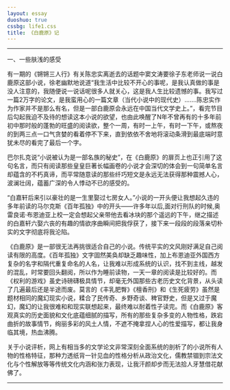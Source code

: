 ```yaml
---
layout: essay
duoshuo: true
cssbg: life1.css
title: 《白鹿原》记
---
```


----------


一、一些肤浅的感受

有一期的《锵锵三人行》有关陈忠实离逝去的话题中窦文涛要徐子东老师说一说白鹿原这部小说，徐老幽默地说道“我生活中比较不开心的事呢，是我认真做的事是没人注意的，我随便说一说话呢很多人就关心，这是我人生比较遗憾的事。我写过一篇2万字的论文，是我蛮用心的一篇文章（当代小说中的现代史）.......陈忠实作为作家并不是那么有名，但是一部白鹿原会永远在中国当代文学史上。”，看完节目后勾起我迫不及待的想读这本小说的欲望，也由此唤醒了N年不曾再有的十多年前初中那时般的蓬勃的旺盛的阅读欲，整个一周，有时一上午，有时一下午，或熬夜的到两三点一口气贪婪的看着停不下来，直到依依不舍地将滚动条滑到最底端时意犹未尽的看完了最后一个字。

巴尔扎克说“小说被认为是一部名族的秘史”，在《白鹿原》的扉页上也正引用了这句名言，而只有阅读那些皇皇巨著长幅画卷的小说才会深切的体会到一句简单名言却蕴含的不朽真谛，而平常随意读的那些纤巧短文是永远无法获得那种震撼人心，波澜壮阔，蕴蓄广深的令人悸动不已的感受的。

“白嘉轩后来引以豪壮的是一生里娶过七房女人。”小说的一开头便让我想起久违的多年前读的马尔克斯《百年孤独》中的开头——许多年以后,面对行刑队的时候,奥雷良诺·布恩迪亚上校一定会想起父亲带他去看冰块的那个遥远的下午，继之描述的白嘉轩六娶六丧的有趣的情欲序曲瞬间把我俘获了，接下来一段段的段落亲切朴实的文字彻底将我沦陷。

《白鹿原》是一部很无法再挑很适合自己的小说。传统平实的文风刚好满足自己阅读有限的高度。《百年孤独》文字固然美奂却缺乏趣味性，加上布恩迪亚外国西方复杂的名字和隔代重复命名的人名，让我难以形成系统的认识，找不到主线，越发的混乱，时常要回头翻阅，所以作为睡前读物，一天一章的阅读是比较好的。而《权利的游戏》虽史诗磅礴极具情节，却毫无外国那些古老历史文化背景，从头读了几遍最后还是半途而废。莫言的《丰乳肥臀》《檀香刑》和《生死疲劳》虽然是题材相同的魔幻现实小说，糅合了民传奇、乡野奇谈、稗官野史，但是又过于魔幻，魔幻的让我很难和和现实联想起来，最终难以耐着性子读完。而《白鹿原》客观真实的历史面貌和文化底蕴细腻的描写，所有的那些复杂多变的人物性格，跌宕曲折的故事情节，绚丽多彩的风土人情，不遮不掩拿捏人心的性爱描写，都让我身临其境，热血沸腾。

关于小说评析，网上有相当多的文学论文非常深刻全面系统的剖析了的小说所有人物的性格特征，那种力透纸背一针见血的性格分析从政治文化，儒教禁锢到宗法文化与个性解放等等传统文化内涵和张力表现，让我汗颜却步而无法拾人牙慧借花献佛了。


---------

